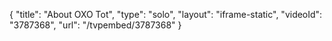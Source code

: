 {
    "title": "About OXO Tot",
    "type": "solo",
    "layout": "iframe-static",
    "videoId": "3787368",
    "url": "\/tvpembed\/3787368"
}
